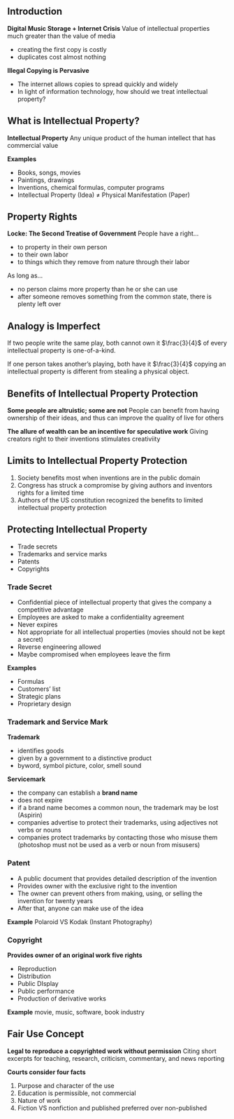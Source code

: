 ## Introduction
**Digital Music Storage + Internet Crisis**
Value of intellectual properties much greater than the value of media
- creating the first copy is costly
- duplicates cost almost nothing

**Illegal Copying is Pervasive**
- The internet allows copies to spread quickly and widely
- In light of information technology, how should we treat intellectual property?

## What is Intellectual Property?
**Intellectual Property**
Any unique product of the human intellect that has commercial value

**Examples**
- Books, songs, movies
- Paintings, drawings
- Inventions, chemical formulas, computer programs
- Intellectual Property (Idea) ≠ Physical Manifestation (Paper)

## Property Rights
**Locke: The Second Treatise of Government**
People have a right…
- to property in their own person
- to their own labor
- to things which they remove from nature through their labor

As long as…
- no person claims more property than he or she can use
- after someone removes something from the common state, there is plenty left over

## Analogy is Imperfect
If two people write the same play, both cannot own it $\frac{3}{4}$ of every intellectual property is one-of-a-kind.

If one person takes another’s playing, both have it $\frac{3}{4}$ copying an intellectual property is different from stealing a physical object.

## Benefits of Intellectual Property Protection
**Some people are altruistic; some are not**
People can benefit from having ownership of their ideas, and thus can improve the quality of live for others

**The allure of wealth can be an incentive for speculative work**
Giving creators right to their inventions stimulates creativiity

## Limits to Intellectual Property Protection
1. Society benefits most when inventions are in the public domain
2. Congress has struck a compromise by giving authors and inventors rights for a limited time
3. Authors of the US constitution recognized the benefits to limited intellectual property protection

## Protecting Intellectual Property
- Trade secrets
- Trademarks and service marks
- Patents
- Copyrights

### Trade Secret
- Confidential piece of intellectual property that gives the company a competitive advantage
- Employees are asked to make a confidentiality agreement
- Never expires
- Not appropriate for all intellectual properties (movies should not be kept a secret)
- Reverse engineering allowed
- Maybe compromised when employees leave the firm

**Examples**
- Formulas
- Customers’ list
- Strategic plans
- Proprietary design

### Trademark and Service Mark
**Trademark**
- identifies goods
- given by a government to a distinctive product
- byword, symbol picture, color, smell sound

**Servicemark**
- the company can establish a **brand name**
- does not expire
- if a brand name becomes a common noun, the trademark may be lost (Aspirin)
- companies advertise to protect their trademarks, using adjectives not verbs or nouns
- companies protect trademarks by contacting those who misuse them (photoshop must not be used as a verb or noun from misusers)

### Patent
- A public document that provides detailed description of the invention
- Provides owner with the exclusive right to the invention
- The owner can prevent others from making, using, or selling the invention for twenty years
- After that, anyone can make use of the idea

**Example**
Polaroid VS Kodak (Instant Photography)

### Copyright
**Provides owner of an original work five rights**
- Reproduction
- Distribution
- Public DIsplay
- Public performance
- Production of derivative works

**Example**
movie, music, software, book industry

## Fair Use Concept
**Legal to reproduce a copyrighted work without permission**
Citing short excerpts for teaching, research, criticism, commentary, and news reporting

**Courts consider four facts**
1. Purpose and character of the use
2. Education is permissible, not commercial
3. Nature of work
4. Fiction VS nonfiction and published preferred over non-published